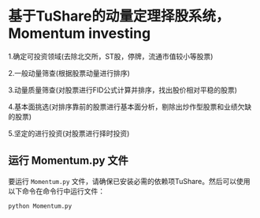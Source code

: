 # 基于TuShare的动量定理择股系统， Momentum investing  
1.确定可投资领域(去除北交所，ST股，停牌，流通市值较小等股票)

2.一般动量筛查(根据股票动量进行排序)

3.动量质量筛查(对股票进行FID公式计算并排序，找出股价相对平稳的股票)

4.基本面挑选(对排序靠前的股票进行基本面分析，剔除出炒作型股票和业绩欠缺的股票)

5.坚定的进行投资(对股票进行择时投资)

## 运行 Momentum.py 文件

要运行 `Momentum.py` 文件，请确保已安装必需的依赖项TuShare。然后可以使用以下命令在命令行中运行文件：

```bash
python Momentum.py
